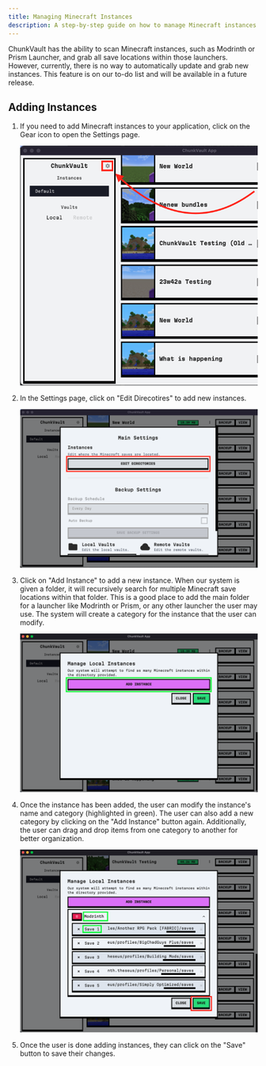 ```yaml
---
title: Managing Minecraft Instances
description: A step-by-step guide on how to manage Minecraft instances in ChunkVault Desktop.
---
```


ChunkVault has the ability to scan Minecraft instances, such as Modrinth or Prism Launcher, and grab all save locations within those launchers. However, currently, there is no way to automatically update and grab new instances. This feature is on our to-do list and will be available in a future release.

## Adding Instances

1. If you need to add Minecraft instances to your application, click on the Gear icon to open the Settings page.

   ![Gear Icon](../../../assets/chunkvault-gear-screenshot.png)

2. In the Settings page, click on "Edit Direcotires" to add new instances.

   ![Edit Directories](../../../assets/manage-local-instances-screenshot.png)

3. Click on "Add Instance" to add a new instance. When our system is given a folder, it will recursively search for multiple Minecraft save locations within that folder. This is a good place to add the main folder for a launcher like Modrinth or Prism, or any other launcher the user may use. The system will create a category for the instance that the user can modify.

   ![Add Instance](../../../assets/add-instance-screenshot.png)

4. Once the instance has been added, the user can modify the instance's name and category (highlighted in green). The user can also add a new category by clicking on the "Add Instance" button again. Additionally, the user can drag and drop items from one category to another for better organization.

   ![Edit Instance](../../../assets/modify-instances-screenshot.png)

5. Once the user is done adding instances, they can click on the "Save" button to save their changes.
